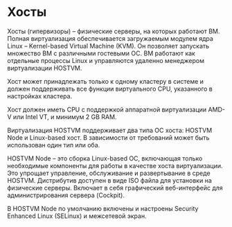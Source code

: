 # Хосты

Хосты (гипервизоры) – физические серверы, на которых работают ВМ. Полная виртуализация обеспечивается загружаемым модулем ядра Linux – Kernel-based Virtual Machine (KVM). Он позволяет запускать множество ВМ с различными гостевыми ОС. ВМ работают как отдельные процессы Linux и управляются удаленно менеджером виртуализации HOSTVM.

Хост может принадлежать только к одному кластеру в системе и должен поддерживать все функции виртуального CPU, указанного в настройках кластера.

Хост должен иметь CPU с поддержкой аппаратной виртуализации AMD-V или Intel VT, и минимум 2 GB RAM.

Виртуализация HOSTVM поддерживает два типа ОС хоста: HOSTVM Node и Linux-based хост. В зависимости от требований может быть использован один тип или оба.

HOSTVM Node – это сборка Linux-based ОС, включающая только необходимые компоненты для работы в качестве хоста виртуализации. Это упрощает управление, обслуживание и развертывание в среде HOSTVM. Дистрибутив доступен в виде ISO файла для установки на физические серверы. Включает в себя графический веб-интерфейс для администрирования сервера (Cockpit).

В HOSTVM Node по умолчанию включены и настроены Security Enhanced Linux (SELinux) и межсетевой экран.
